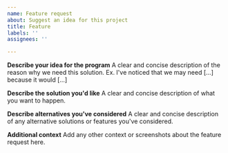 ```yaml
---
name: Feature request
about: Suggest an idea for this project
title: Feature
labels: ''
assignees: ''

---
```


**Describe your idea for the program**
A clear and concise description of the reason why we need this solution. Ex. I've noticed that we may need [...] because it would [...]

**Describe the solution you'd like**
A clear and concise description of what you want to happen.

**Describe alternatives you've considered**
A clear and concise description of any alternative solutions or features you've considered.

**Additional context**
Add any other context or screenshots about the feature request here.
